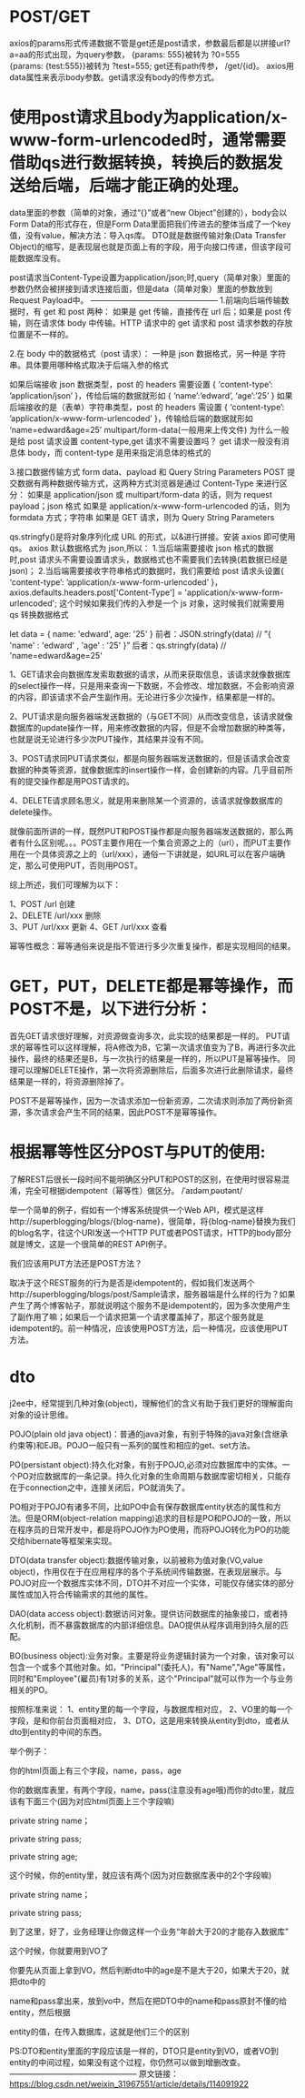 
# POST/GET
axios的params形式传递数据不管是get还是post请求，参数最后都是以拼接url?a=aa的形式出现，为query参数， {params: 555}被转为 ?0=555   
  {params: {test:555}}被转为 ?test=555;       get还有path传参， /get/{id}。
axios用data属性来表示body参数。get请求没有body的传参方式。

# 使用post请求且body为application/x-www-form-urlencoded时，通常需要借助qs进行数据转换，转换后的数据发送给后端，后端才能正确的处理。
data里面的参数（简单的对象，通过“{}”或者“new Object”创建的），body会以Form Data的形式存在，但是Form Data里面把我们传进去的整体当成了一个key值，没有value，解决方法：导入qs库。
DTO就是数据传输对象(Data Transfer Object)的缩写，是表现层也就是页面上有的字段，用于向接口传递，但该字段可能数据库没有。 

post请求当Content-Type设置为application/json;时,query（简单对象）里面的参数仍然会被拼接到请求连接后面，但是data（简单对象）里面的参数放到Request Payload中。
————————————————
1.前端向后端传输数据时，有 get 和 post 两种：
如果是 get 传输，直接传在 url 后；如果是 post 传输，则在请求体 body 中传输。HTTP 请求中的 get 请求和 post 请求参数的存放位置是不一样的。

2.在 body 中的数据格式（post 请求）：
一种是 json 数据格式，另一种是 字符串。具体要用哪种格式取决于后端入参的格式

如果后端接收 json 数据类型，post 的 headers 需要设置 { ‘content-type’: ’application/json’ }，传给后端的数据就形如 { ‘name’:’edward’, ‘age’:’25’ }
如果后端接收的是（表单）字符串类型，post 的 headers 需设置 { ‘content-type’: ’application/x-www-form-urlencoded’ }，传输给后端的数据就形如 ‘name=edward&age=25’
multipart/form-data(一般用来上传文件)
为什么一般是给 post 请求设置 content-type,get 请求不需要设置吗？
get 请求一般没有消息体 body，而 content-type 是用来指定消息体的格式的

3.接口数据传输方式 form data、payload 和 Query String Parameters
POST 提交数据有两种数据传输方式，这两种方式浏览器是通过 Content-Type 来进行区分：
如果是 application/json 或 multipart/form-data 的话，则为 request payload；json 格式
如果是 application/x-www-form-urlencoded 的话，则为 formdata 方式；字符串
如果是 GET 请求，则为 Query String Parameters

qs.stringfy()是将对象序列化成 URL 的形式，以&进行拼接。安装 axios 即可使用 qs。
axios 默认数据格式为 json,所以： 1.当后端需要接收 json 格式的数据时,post 请求头不需要设置请求头，数据格式也不需要我们去转换(若数据已经是 json)； 2.当后端需要接收字符串格式的数据时，我们需要给 post 请求头设置{ ‘content-type’: ’application/x-www-form-urlencoded’ }，
axios.defaults.headers.post['Content-Type'] = 'application/x-www-form-urlencoded';
这个时候如果我们传的入参是一个 js 对象，这时候我们就需要用 qs 转换数据格式

let data = { name: 'edward', age: '25' }
前者：JSON.stringfy(data) // ”{ 'name' : 'edward' , 'age' : '25' }”
后者：qs.stringfy(data) // 'name=edward&age=25'


1、GET请求会向数据库发索取数据的请求，从而来获取信息，该请求就像数据库的select操作一样，只是用来查询一下数据，不会修改、增加数据，不会影响资源的内容，即该请求不会产生副作用。无论进行多少次操作，结果都是一样的。

2、PUT请求是向服务器端发送数据的（与GET不同）从而改变信息，该请求就像数据库的update操作一样，用来修改数据的内容，但是不会增加数据的种类等，也就是说无论进行多少次PUT操作，其结果并没有不同。

3、POST请求同PUT请求类似，都是向服务器端发送数据的，但是该请求会改变数据的种类等资源，就像数据库的insert操作一样，会创建新的内容。几乎目前所有的提交操作都是用POST请求的。

4、DELETE请求顾名思义，就是用来删除某一个资源的，该请求就像数据库的delete操作。

 就像前面所讲的一样，既然PUT和POST操作都是向服务器端发送数据的，那么两者有什么区别呢。。。POST主要作用在一个集合资源之上的（url），而PUT主要作用在一个具体资源之上的（url/xxx），通俗一下讲就是，如URL可以在客户端确定，那么可使用PUT，否则用POST。

综上所述，我们可理解为以下：

1、POST    /url      创建  
2、DELETE  /url/xxx  删除  
3、PUT     /url/xxx  更新
4、GET     /url/xxx  查看

幂等性概念：幂等通俗来说是指不管进行多少次重复操作，都是实现相同的结果。
# GET，PUT，DELETE都是幂等操作，而POST不是，以下进行分析：
首先GET请求很好理解，对资源做查询多次，此实现的结果都是一样的。 
PUT请求的幂等性可以这样理解，将A修改为B，它第一次请求值变为了B，再进行多次此操作，最终的结果还是B，与一次执行的结果是一样的，所以PUT是幂等操作。 
同理可以理解DELETE操作，第一次将资源删除后，后面多次进行此删除请求，最终结果是一样的，将资源删除掉了。

POST不是幂等操作，因为一次请求添加一份新资源，二次请求则添加了两份新资源，多次请求会产生不同的结果，因此POST不是幂等操作。

# 根据幂等性区分POST与PUT的使用:
了解REST后很长一段时间不能明确区分PUT和POST的区别，在使用时很容易混淆，完全可根据idempotent（幂等性）做区分。 /ˈaɪdəmˌpəʊtənt/

举一个简单的例子，假如有一个博客系统提供一个Web API，模式是这样http://superblogging/blogs/{blog-name}，很简单，将{blog-name}替换为我们的blog名字，往这个URI发送一个HTTP PUT或者POST请求，HTTP的body部分就是博文，这是一个很简单的REST API例子。

我们应该用PUT方法还是POST方法？

取决于这个REST服务的行为是否是idempotent的，假如我们发送两个http://superblogging/blogs/post/Sample请求，服务器端是什么样的行为？如果产生了两个博客帖子，那就说明这个服务不是idempotent的，因为多次使用产生了副作用了嘛；如果后一个请求把第一个请求覆盖掉了，那这个服务就是idempotent的。前一种情况，应该使用POST方法，后一种情况，应该使用PUT方法。


# dto
j2ee中，经常提到几种对象(object)，理解他们的含义有助于我们更好的理解面向对象的设计思维。

POJO(plain old java object)：普通的java对象，有别于特殊的java对象(含继承约束等)和EJB。POJO一般只有一系列的属性和相应的get、set方法。

PO(persistant object):持久化对象，有别于POJO,必须对应数据库中的实体。一个PO对应数据库的一条记录。持久化对象的生命周期与数据库密切相关，只能存在于connection之中，连接关闭后，PO就消失了。

PO相对于POJO有诸多不同，比如PO中会有保存数据库entity状态的属性和方法。但是ORM(object-relation mapping)追求的目标是PO和POJO的一致，所以在程序员的日常开发中，都是将POJO作为PO使用，而将POJO转化为PO的功能交给hibernate等框架来实现。

DTO(data transfer object):数据传输对象，以前被称为值对象(VO,value object)，作用仅在于在应用程序的各个子系统间传输数据，在表现层展示。与POJO对应一个数据库实体不同，DTO并不对应一个实体，可能仅存储实体的部分属性或加入符合传输需求的其他的属性。

DAO(data access object):数据访问对象。提供访问数据库的抽象接口，或者持久化机制，而不暴露数据库的内部详细信息。DAO提供从程序调用到持久层的匹配。

BO(business object):业务对象。主要是将业务逻辑封装为一个对象，该对象可以包含一个或多个其他对象。如，"Principal"(委托人)，有"Name","Age"等属性，同时和"Employee"(雇员)有1对多的关系，这个"Principal"就可以作为一个与业务相关的PO。

按照标准来说：
1、entity里的每一个字段，与数据库相对应，
2、VO里的每一个字段，是和你前台页面相对应，
3、DTO，这是用来转换从entity到dto，或者从dto到entity的中间的东西。

举个例子：

你的html页面上有三个字段，name，pass，age

你的数据库表里，有两个字段，name，pass(注意没有age哦)而你的dto里，就应该有下面三个(因为对应html页面上三个字段嘛)

private string name；

private string pass;

private string age;

这个时候，你的entity里，就应该有两个(因为对应数据库表中的2个字段嘛)

private string name；

private string pass;

到了这里，好了，业务经理让你做这样一个业务“年龄大于20的才能存入数据库”

这个时候，你就要用到VO了

你要先从页面上拿到VO，然后判断dto中的age是不是大于20，如果大于20，就把dto中的

name和pass拿出来，放到vo中，然后在把DTO中的name和pass原封不懂的给entity，然后根据

entity的值，在传入数据库，这就是他们三个的区别

PS:DTO和entity里面的字段应该是一样的，DTO只是entity到VO，或者VO到entity的中间过程，如果没有这个过程，你仍然可以做到增删改查。
————————————————
原文链接：https://blog.csdn.net/weixin_31967551/article/details/114091922